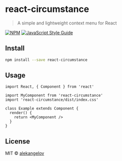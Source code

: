 # react-circumstance

> A simple and lightweight context menu for React

[![NPM](https://img.shields.io/npm/v/react-circumstance.svg)](https://www.npmjs.com/package/react-circumstance) [![JavaScript Style Guide](https://img.shields.io/badge/code_style-standard-brightgreen.svg)](https://standardjs.com)

## Install

```bash
npm install --save react-circumstance
```

## Usage

```tsx
import React, { Component } from 'react'

import MyComponent from 'react-circumstance'
import 'react-circumstance/dist/index.css'

class Example extends Component {
  render() {
    return <MyComponent />
  }
}
```

## License

MIT © [alekangelov](https://github.com/alekangelov)
